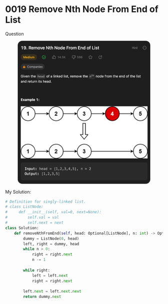 # 0019 Remove Nth Node From End of List

Question

<figure><img src="../.gitbook/assets/image (1) (1).png" alt=""><figcaption></figcaption></figure>



My Solution:

```python
# Definition for singly-linked list.
# class ListNode:
#     def __init__(self, val=0, next=None):
#         self.val = val
#         self.next = next
class Solution:
    def removeNthFromEnd(self, head: Optional[ListNode], n: int) -> Optional[ListNode]:
        dummy = ListNode(0, head)
        left, right = dummy, head
        while n > 0:
            right = right.next
            n -= 1
        
        while right:
            left = left.next
            right = right.next
        
        left.next = left.next.next
        return dummy.next
```
